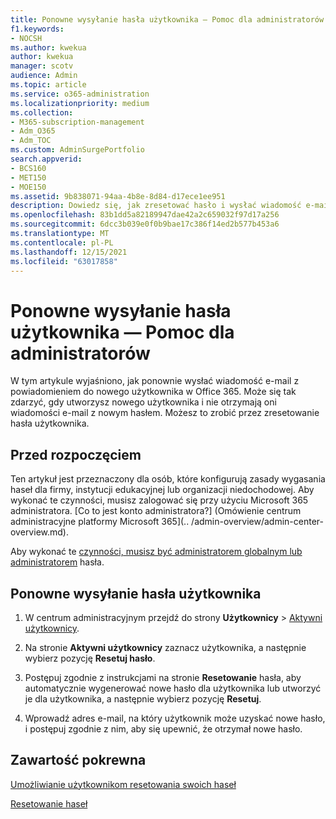 ```yaml
---
title: Ponowne wysyłanie hasła użytkownika — Pomoc dla administratorów
f1.keywords:
- NOCSH
ms.author: kwekua
author: kwekua
manager: scotv
audience: Admin
ms.topic: article
ms.service: o365-administration
ms.localizationpriority: medium
ms.collection:
- M365-subscription-management
- Adm_O365
- Adm_TOC
ms.custom: AdminSurgePortfolio
search.appverid:
- BCS160
- MET150
- MOE150
ms.assetid: 9b838071-94aa-4b8e-8d84-d17ece1ee951
description: Dowiedz się, jak zresetować hasło i wysłać wiadomość e-mail do nowego Microsoft 365 użytkownika.
ms.openlocfilehash: 83b1dd5a82189947dae42a2c659032f97d17a256
ms.sourcegitcommit: 6dcc3b039e0f0b9bae17c386f14ed2b577b453a6
ms.translationtype: MT
ms.contentlocale: pl-PL
ms.lasthandoff: 12/15/2021
ms.locfileid: "63017858"
---
```

# <a name="resend-a-users-password---admin-help"></a>Ponowne wysyłanie hasła użytkownika — Pomoc dla administratorów

W tym artykule wyjaśniono, jak ponownie wysłać wiadomość e-mail z powiadomieniem do nowego użytkownika w Office 365. Może się tak zdarzyć, gdy utworzysz nowego użytkownika i nie otrzymają oni wiadomości e-mail z nowym hasłem. Możesz to zrobić przez zresetowanie hasła użytkownika.

## <a name="before-you-begin"></a>Przed rozpoczęciem

Ten artykuł jest przeznaczony dla osób, które konfigurują zasady wygasania haseł dla firmy, instytucji edukacyjnej lub organizacji niedochodowej. Aby wykonać te czynności, musisz zalogować się przy użyciu Microsoft 365 administratora. [Co to jest konto administratora?] (Omówienie centrum administracyjne platformy Microsoft 365](.. /admin-overview/admin-center-overview.md).

Aby wykonać te [czynności, musisz być administratorem globalnym lub administratorem](about-admin-roles.md) hasła.

## <a name="resend-user-password"></a>Ponowne wysyłanie hasła użytkownika
  
1. W centrum administracyjnym przejdź do strony **Użytkownicy** \> <a href="https://go.microsoft.com/fwlink/p/?linkid=834822" target="_blank">Aktywni użytkownicy</a>.

2. Na stronie **Aktywni użytkownicy** zaznacz użytkownika, a następnie wybierz pozycję **Resetuj hasło**.

3. Postępuj zgodnie z instrukcjami na stronie **Resetowanie** hasła, aby automatycznie wygenerować nowe hasło dla użytkownika lub utworzyć je dla użytkownika, a następnie wybierz pozycję **Resetuj**.  

4. Wprowadź adres e-mail, na który użytkownik może uzyskać nowe hasło, i postępuj zgodnie z nim, aby się upewnić, że otrzymał nowe hasło.

## <a name="related-content"></a>Zawartość pokrewna

[Umożliwianie użytkownikom resetowania swoich haseł](../add-users/let-users-reset-passwords.md)

[Resetowanie haseł](../add-users/reset-passwords.md)
